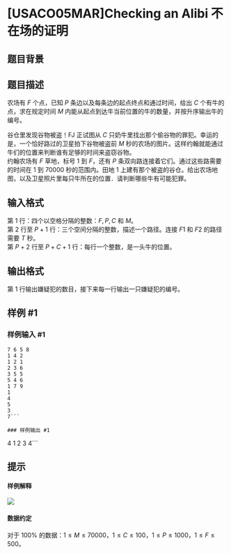 # [USACO05MAR]Checking an Alibi 不在场的证明

## 题目背景



## 题目描述

农场有 $F$ 个点，已知 $P$ 条边以及每条边的起点终点和通过时间，给出 $C$ 个有牛的点，求在规定时间 $M$ 内能从起点到达牛当前位置的牛的数量，并按升序输出牛的编号。

谷仓里发现谷物被盗！FJ 正试图从 $C$ 只奶牛里找出那个偷谷物的罪犯。幸运的是，一个恰好路过的卫星拍下谷物被盗前 $M$ 秒的农场的图片。这样约翰就能通过牛们的位置来判断谁有足够的时间来盗窃谷物。\
约翰农场有 $F$ 草地，标号 $1$ 到 $F$，还有 $P$ 条双向路连接着它们。通过这些路需要的时间在 $1$ 到 $70000$ 秒的范围内。田地 $1$ 上建有那个被盗的谷仓。给出农场地图，以及卫星照片里每只牛所在的位置．请判断哪些牛有可能犯罪。

## 输入格式

第 $1$ 行：四个以空格分隔的整数：$F,P,C$ 和 $M$。\
第 $2$ 行至 $P+1$ 行：三个空间分隔的整数，描述一个路径。连接 $F1$ 和 $F2$ 的路径需要 $T$ 秒。\
第 $P+2$ 行至 $P+C+1$ 行：每行一个整数，是一头牛的位置。

## 输出格式

第 $1$ 行输出嫌疑犯的数目，接下来每一行输出一只嫌疑犯的编号。

## 样例 #1

### 样例输入 #1
```
7 6 5 8
1 4 2
1 2 1
2 3 6
3 5 5
5 4 6
1 7 9
1
4
5
3
7```

### 样例输出 #1

```
4
1
2
3
4```

## 提示

#### 样例解释

![](https://cdn.luogu.com.cn/upload/image_hosting/ik4552lc.png)

#### 数据约定

对于 $100\%$ 的数据：$1 \le M \le 70000$，$1 \le C \le 100$，$1 \le P \le 1000$，$1 \le F \le 500$。
